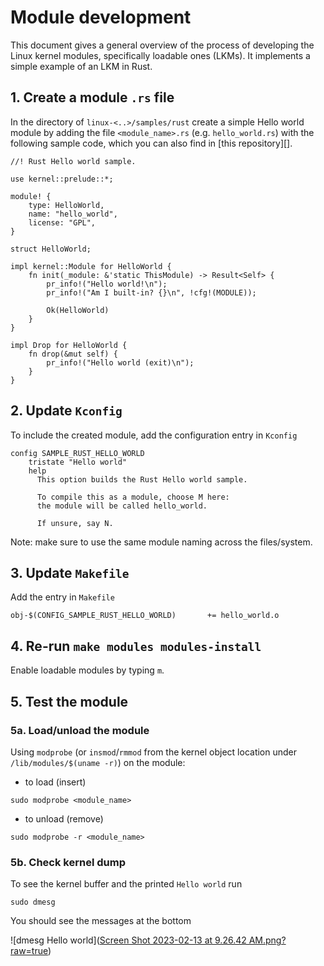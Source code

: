 # Module development
This document gives a general overview of the process of developing the Linux kernel modules, specifically loadable ones (LKMs). It implements a simple example of an LKM in Rust.

## 1. Create a module `.rs` file
In the directory of `linux-<..>/samples/rust` create a simple Hello world module by adding the file `<module_name>.rs` (e.g. `hello_world.rs`) with the following sample code, which you can also find in [this repository][].
```
//! Rust Hello world sample.

use kernel::prelude::*;

module! {
    type: HelloWorld,
    name: "hello_world",
    license: "GPL",
}

struct HelloWorld;

impl kernel::Module for HelloWorld {
    fn init(_module: &'static ThisModule) -> Result<Self> {
        pr_info!("Hello world!\n");
        pr_info!("Am I built-in? {}\n", !cfg!(MODULE));

        Ok(HelloWorld)
    }
}

impl Drop for HelloWorld {
    fn drop(&mut self) {
        pr_info!("Hello world (exit)\n");
    }
}
```

## 2. Update `Kconfig`
To include the created module, add the configuration entry in `Kconfig`
```
config SAMPLE_RUST_HELLO_WORLD
	tristate "Hello world"
	help
	  This option builds the Rust Hello world sample.

	  To compile this as a module, choose M here:
	  the module will be called hello_world.

	  If unsure, say N.
```
Note: make sure to use the same module naming across the files/system.

## 3. Update `Makefile`
Add the entry in `Makefile`
```
obj-$(CONFIG_SAMPLE_RUST_HELLO_WORLD)		+= hello_world.o
```

## 4. Re-run `make modules modules-install`
Enable loadable modules by typing `m`.

## 5. Test the module

### 5a. Load/unload the module
Using `modprobe` (or `insmod`/`rmmod` from the kernel object location under `/lib/modules/$(uname -r)`) on the module:
- to load (insert)
```
sudo modprobe <module_name>
```
- to unload (remove)
```
sudo modprobe -r <module_name>
```

### 5b. Check kernel dump
To see the kernel buffer and the printed `Hello world` run
```
sudo dmesg
```
You should see the messages at the bottom

![dmesg Hello world]([Screen Shot 2023-02-13 at 9.26.42 AM.png?raw=true](https://github.com/arina-pro/kernel-module-dev-docs/blob/main/Screen%20Shot%202023-02-13%20at%209.26.42%20AM.png))
